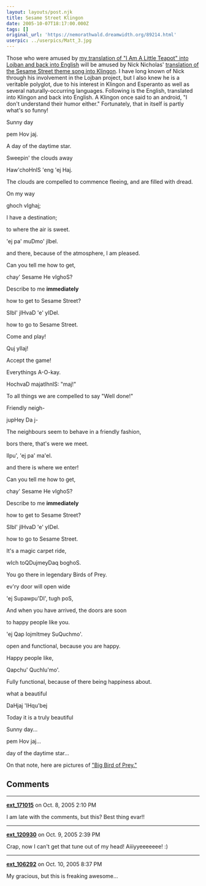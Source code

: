 ```yaml
---
layout: layouts/post.njk
title: Sesame Street Klingon
date: 2005-10-07T18:17:00.000Z
tags: []
original_url: 'https://nemorathwald.dreamwidth.org/89214.html'
userpic: ../userpics/Matt_3.jpg
---
```

Those who were amused by [my translation of "I Am A Little Teapot" into Lojban and back into English](-"http://www.livejournal.com/users/matt_arnold/30583.html") will be amused by Nick Nicholas' [translation of the Sesame Street theme song into Klingon](http://www.tlg.uci.edu/~opoudjis/Klingon/sesame.html). I have long known of Nick through his involvement in the Lojban project, but I also knew he is a veritable polyglot, due to his interest in Klingon and Esperanto as well as several naturally-occurring languages. Following is the English, translated into Klingon and back into English. A Klingon once said to an android, "I don't understand their humor either." Fortunately, that in itself is partly what's so funny!

Sunny day

pem Hov jaj.

A day of the daytime star.

Sweepin' the clouds away

Haw'choHnIS 'eng 'ej Haj.

The clouds are compelled to commence fleeing, and are filled with dread.

On my way

ghoch vIghaj;

I have a destination;

to where the air is sweet.

'ej pa' muDmo' jIbel.

and there, because of the atmosphere, I am pleased.

Can you tell me how to get,

chay' Sesame He vIghoS?

Describe to me **immediately**

how to get to Sesame Street?

SIbI' jIHvaD 'e' yIDel.

how to go to Sesame Street.

Come and play!

Quj yIlaj!

Accept the game!

Everythings A-O-kay.

HochvaD majatlhnIS: "maj!"

To all things we are compelled to say "Well done!"

Friendly neigh-

jupHey Da j-

The neighbours seem to behave in a friendly fashion,

bors there, that's were we meet.

Ilpu', 'ej pa' ma'el.

and there is where we enter!

Can you tell me how to get,

chay' Sesame He vIghoS?

Describe to me **immediately**

how to get to Sesame Street?

SIbI' jIHvaD 'e' yIDel.

how to go to Sesame Street.

It's a magic carpet ride,

wIch toQDujmeyDaq boghoS.

You go there in legendary Birds of Prey.

ev'ry door will open wide

'ej Supawpu'DI', tugh poS,

And when you have arrived, the doors are soon

to happy people like you.

'ej Qap lojmItmey SuQuchmo'.

open and functional, because you are happy.

Happy people like,

Qapchu' Quchlu'mo'.

Fully functional, because of there being happiness about.

what a beautiful

DaHjaj 'IHqu'bej

Today it is a truly beautiful

Sunny day...

pem Hov jaj...

day of the daytime star...

On that note, here are pictures of ["Big Bird of Prey."](http://www.st-minutiae.com/humor/bigbirdofprey.xhtml)

## Comments

---

**[ext_171015](https://www.dreamwidth.org/users/ext_171015)** on Oct. 8, 2005 2:10 PM

I am late with the comments, but this? Best thing evar!!

---

**[ext_120930](https://www.dreamwidth.org/users/ext_120930)** on Oct. 9, 2005 2:39 PM

Crap, now I can't get that tune out of my head! Aiiiyyeeeeeee! :)

---

**[ext_106292](https://www.dreamwidth.org/users/ext_106292)** on Oct. 10, 2005 8:37 PM

My gracious, but this is freaking awesome...
